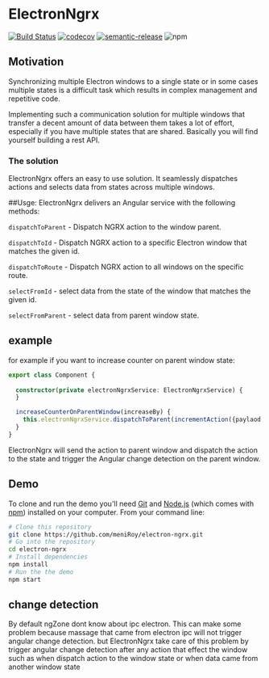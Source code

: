 # ElectronNgrx
[![Build Status](https://travis-ci.com/meniRoy/electron-ngrx.svg?branch=master)](https://travis-ci.com/meniRoy/electron-ngrx)
[![codecov](https://codecov.io/gh/meniRoy/electron-ngrx/branch/master/graph/badge.svg)](https://codecov.io/gh/meniRoy/electron-ngrx)
[![semantic-release](https://img.shields.io/badge/%20%20%F0%9F%93%A6%F0%9F%9A%80-semantic--release-e10079.svg)](https://github.com/semantic-release/semantic-release)
![npm](https://img.shields.io/npm/v/electron-ngrx?style=flat-square)

## Motivation
Synchronizing multiple Electron windows to a single state or in some cases multiple states is a difficult task which results in complex management and repetitive code.

Implementing such a communication solution for multiple windows that transfer a decent amount of data between them takes a lot of effort, especially if you have multiple states that are shared.
Basically you will find yourself building a rest API.

### The solution
ElectronNgrx offers an easy to use solution. It seamlessly dispatches actions and selects data from states across multiple windows.

##Usge:
ElectronNgrx delivers an Angular service with the following methods:

`dispatchToParent` - Dispatch NGRX action to the window parent.

`dispatchToId` - Dispatch NGRX action to a specific Electron window that matches the given id.

`dispatchToRoute` - Dispatch NGRX action to all windows on the specific route.

`selectFromId` - select data from the state of the window that matches the given id.  

`selectFromParent` - select data from parent window state. 

## example
for example if you want to increase counter on parent window state:
```typescript
export class Component {
 
  constructor(private electronNgrxService: ElectronNgrxService) {
  }

  increaseCounterOnParentWindow(increaseBy) {
    this.electronNgrxService.dispatchToParent(incrementAction({paylaod: increaseBy}));
  }
}
```
ElectronNgrx will send the action to parent window and dispatch the action to the state and trigger the Angular change detection on the parent window. 

## Demo

To clone and run the demo you'll need [Git](https://git-scm.com) and [Node.js](https://nodejs.org/en/download/) (which comes with [npm](http://npmjs.com)) installed on your computer. From your command line:

```bash
# Clone this repository
git clone https://github.com/meniRoy/electron-ngrx.git
# Go into the repository
cd electron-ngrx
# Install dependencies
npm install
# Run the the demo
npm start
```
## change detection
By default ngZone dont know about ipc electron.
This can make some problem because massage that came from electron ipc will not trigger angular change detection.
but ElectronNgrx take care of this problem by trigger angular change detection after any action that effect the window such as when dispatch action to the window state or when data came from another window state   
